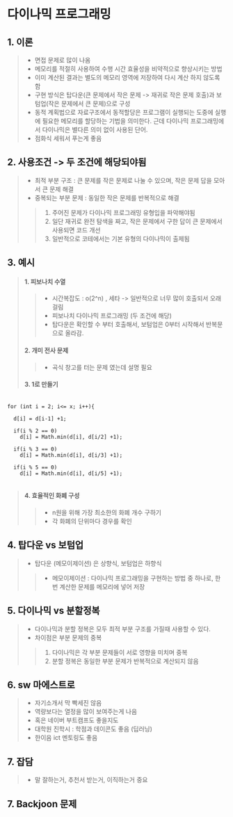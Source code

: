 다이나믹 프로그래밍
======================


## 1. 이론
> 
> - 면접 문제로 많이 나옴
> - 메모리를 적절히 사용하여 수행 시간 효율성을 비약적으로 향상시키는 방법
> - 이미 계산된 결과는 별도의 메모리 영역에 저장하여 다시 계산 하지 않도록 함
> - 구현 방식은 탑다운(큰 문제에서 작은 문제 -> 재귀로 작은 문제 호출)과 보텀업(작은 문제에서 큰 문제)으로 구성
> - 동적 계획법으로 자료구조에서 동적할당은 프로그램이 실행되는 도중에 실행에 필요한 메모리를 할당하는 기법을 의미한다. 근데 다이나믹 프로그래밍에서 다이나믹은 별다른 의미 없이 사용된 단어.
> - 점화식 세워서 푸는게 좋음


## 2. 사용조건 -> 두 조건에 해당되야됨
> 
> - 최적 부분 구조 : 큰 문제를 작은 문제로 나눌 수 있으며, 작은 문제 답을 모아서 큰 문제 해결
> - 중복되는 부분 문제 : 동일한 작은 문제를 반복적으로 해결
> >
> > 1. 주어진 문제가 다이나믹 프로그래밍 유형입을 파악해야됨
> > 2. 일단 재귀로 완전 탐색을 짜고, 작은 문제에서 구한 답이 큰 문제에서 사용되면 코드 개선
> > 3. 일반적으로 코테에서는 기본 유형의 다이나믹이 출제됨


## 3. 예시
> 
> #### 1. 피보나치 수열 
> >
> >  + 시간복잡도 : o(2^n) , 세타 -> 일반적으로 너무 많이 호출되서 오래 걸림
> >  + 피보나치 다이나믹 프로그래밍 (두 조건에 해당) 
> >  + 탑다운은 확인할 수 부터 호출해서, 보텀업은 0부터 시작해서 반복문으로 올라감.
> 
> #### 2. 개미 전사 문제 
> >  
> > + 곡식 창고를 터는 문제 였는데 설명 필요
> 
> #### 3. 1로 만들기 
<pre>
  <code>
for (int i = 2; i<= x; i++){

  d[i] = d[i-1] +1;
  
  if(i % 2 == 0)
    d[i] = Math.min(d[i], d[i/2] +1);
    
  if(i % 3 == 0)
    d[i] = Math.min(d[i], d[i/3] +1);
    
  if(i % 5 == 0)
    d[i] = Math.min(d[i], d[i/5] +1);   
  </code>
</pre>
> #### 4. 효율적인 화폐 구성
> > - n원을 위해 가장 최소한의 화폐 개수 구하기
> > - 각 화폐의 단위마다 경우를 확인

## 4. 탑다운 vs 보텀업
>
> - 탑다운 (메모이제이션) 은 상향식, 보텀업은 하향식
> >
> >  + 메모이제이션 : 다이나믹 프로그래밍을 구현하는 방법 중 하나로, 한 번 계산한 문제를 메모리에 넣어 저장

## 5. 다이나믹 vs 분할정복
>
> - 다이나믹과 분할 정복은 모두 최적 부분 구조를 가질때 사용할 수 있다.
> - 차이점은 부분 문제의 중복
> >
> > 1. 다이나믹은 각 부분 문제들이 서로 영향을 미치며 중복
> > 2. 분할 정복은 동일한 부분 문제가 반복적으로 계산되지 않음

## 6. sw 마에스트로
>
> - 자기소개서 막 빡세진 않음
> - 역량보다는 열정을 많이 보여주는게 나음
> - 혹은 네이버 부트캠프도 좋을지도
> - 대학원 진학시 : 학점과 데이콘도 좋음 (딥러닝)
> - 한이음 ict 멘토링도 좋음

## 7. 잡담
> - 말 잘하는거, 추천서 받는거, 이직하는거 중요

## 7. Backjoon 문제
> 
